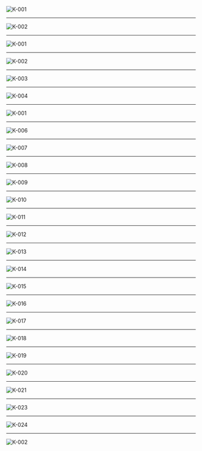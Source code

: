 ![K-001](https://user-images.githubusercontent.com/59239079/79627846-ccc7ed80-8176-11ea-80c5-e95453af505d.png)
- - -
![K-002](https://user-images.githubusercontent.com/59239079/79433380-ff070d00-8007-11ea-9c33-938e2b5cd002.png)
- - -
![K-001](https://user-images.githubusercontent.com/59239079/79434574-899c3c00-8009-11ea-870d-94b606b79290.png)
- - -
![K-002](https://user-images.githubusercontent.com/59239079/79434727-bf412500-8009-11ea-9ffb-26ecf24539a2.png)
- - -
![K-003](https://user-images.githubusercontent.com/59239079/79434766-cff19b00-8009-11ea-97f3-d9614bbbf56c.png)
- - -
![K-004](https://user-images.githubusercontent.com/59239079/79434816-e0097a80-8009-11ea-9263-311dd5d044b4.png)
- - -
![K-001](https://user-images.githubusercontent.com/59239079/79464574-317b2f00-8035-11ea-9077-d286d0a004c9.png)
- - -
![K-006](https://user-images.githubusercontent.com/59239079/79434941-09c2a180-800a-11ea-9fce-b56b7f0af868.png)
- - -
![K-007](https://user-images.githubusercontent.com/59239079/79434981-1515cd00-800a-11ea-842d-ffdc11169dc1.png)
- - -
![K-008](https://user-images.githubusercontent.com/59239079/79435033-23fc7f80-800a-11ea-9df8-53cea733a1b2.png)
- - -
![K-009](https://user-images.githubusercontent.com/59239079/79435092-337bc880-800a-11ea-92a3-7d5bfaf701bf.png)
- - -
![K-010](https://user-images.githubusercontent.com/59239079/79435136-4098b780-800a-11ea-9a18-695dc53f2593.png)
- - -
![K-011](https://user-images.githubusercontent.com/59239079/79435181-4c847980-800a-11ea-8ebe-8d93241a9b26.png)
- - -
![K-012](https://user-images.githubusercontent.com/59239079/79435222-57d7a500-800a-11ea-814a-3854b57a9825.png)
- - -
![K-013](https://user-images.githubusercontent.com/59239079/79435269-632ad080-800a-11ea-88a5-03f06384f674.png)
- - -
![K-014](https://user-images.githubusercontent.com/59239079/79435312-6e7dfc00-800a-11ea-8abc-249a5febf4f2.png)
- - -
![K-015](https://user-images.githubusercontent.com/59239079/79435351-7c338180-800a-11ea-9515-1d216346580b.png)
- - -
![K-016](https://user-images.githubusercontent.com/59239079/79435445-a2592180-800a-11ea-81bb-0ae9744af93b.png)
- - -
![K-017](https://user-images.githubusercontent.com/59239079/79435487-aedd7a00-800a-11ea-909a-0eb3a56b0827.png)
- - -
![K-018](https://user-images.githubusercontent.com/59239079/79435517-bc92ff80-800a-11ea-8cde-6cb93678d003.png)
- - -
![K-019](https://user-images.githubusercontent.com/59239079/79435544-c61c6780-800a-11ea-998f-b62cfae5e1e3.png)
- - -
![K-020](https://user-images.githubusercontent.com/59239079/79435602-d92f3780-800a-11ea-9405-2f70a045f95f.png)
- - -
![K-021](https://user-images.githubusercontent.com/59239079/79435656-e5b39000-800a-11ea-971b-6775d045ffef.png)
- - -
![K-023](https://user-images.githubusercontent.com/59239079/79435747-011e9b00-800b-11ea-87a8-1af1b8c811db.png)
- - -
![K-024](https://user-images.githubusercontent.com/59239079/79435789-0d0a5d00-800b-11ea-851d-6be2a83380b2.png)
- - -
![K-002](https://user-images.githubusercontent.com/59239079/79464676-58d1fc00-8035-11ea-9757-2891f8259cb1.png)

